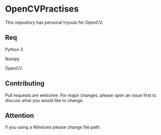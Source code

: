 # OpenCVPractises

This repository has personal tryouts for OpenCV.

## Req

Python 3

Numpy

OpenCV

## Contributing
Pull requests are welcome. For major changes, please open an issue first to discuss what you would like to change.

## Attention

if you using a Windows please change file path.



